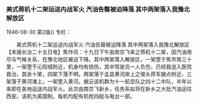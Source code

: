 ### 美式蒋机十二架运送内战军火  汽油告罄被迫降落  其中两架落入我豫北解放区

1946-08-30
第2版()
专栏：

　　美式蒋机十二架运送内战军火
    汽油告罄被迫降落
    其中两架落入我豫北解放区
    【本报长治二十五日电】焦作讯：十九日下午由南京飞来之蒋机十二架，因汽油用尽与气候关系，在豫北地区被迫下降。其中两架落入解放区，一架堕于焦市南三十里，一架堕于沁阳城附近，机身均有损伤，其中驾驶员一人负伤，已经我送入医院救治。其余十架，四架下落不明，两架落于孟县黄河岸上之坡头蒋军据点附近，三架落于黄河滩上，一架堕入黄河。据云该机群为十一航空队之四十二中队，半年以来即在各地运送内战军火。此次由南京飞新乡，任务系拟将在新乡之大批汽油运往西安。该机为美国制，每机均配有机枪四挺与电台一部。

